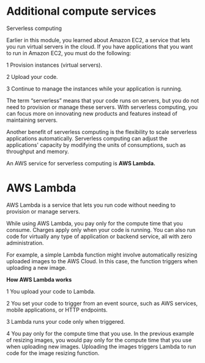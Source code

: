 # Additional compute services
Serverless computing

Earlier in this module, you learned about Amazon EC2, a service that lets you run virtual servers in the cloud. If you have applications that you want to run in Amazon EC2,
you must do the following:

1 Provision instances (virtual servers).

2 Upload your code.

3 Continue to manage the instances while your application is running.

The term “serverless” means that your code runs on servers, but you do not need to provision or manage these servers. With serverless computing, you can focus more on innovating new products and features instead of maintaining servers.

Another benefit of serverless computing is the flexibility to scale serverless applications automatically. Serverless computing can adjust the applications' capacity by modifying the units of consumptions, such as throughput and memory. 

An AWS service for serverless computing is **AWS Lambda.**

# AWS Lambda

AWS Lambda is a service that lets you run code without needing to provision or manage servers. 

While using AWS Lambda, you pay only for the compute time that you consume. Charges apply only when your code is running. You can also run code for virtually any type of application or backend service, all with zero administration. 

For example, a simple Lambda function might involve automatically resizing uploaded images to the AWS Cloud. In this case, the function triggers when uploading a new image. 

**How AWS Lambda works**

1 You upload your code to Lambda. 

2 You set your code to trigger from an event source, such as AWS services, mobile applications, or HTTP endpoints.

3 Lambda runs your code only when triggered.

4 You pay only for the compute time that you use. In the previous example of resizing images, you would pay only for the compute time that you use when uploading new images. Uploading the images triggers Lambda to run code for the image resizing function.
